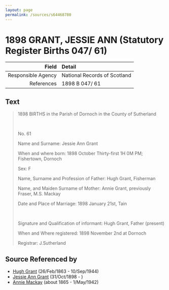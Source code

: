 ```yaml
---
layout: page
permalink: /sources/s64468780
---
```


# 1898 GRANT, JESSIE ANN (Statutory Register Births 047/ 61)

Field | Detail
---:|:---
Responsible Agency | National Records of Scotland
References | 1898 B 047/ 61

## Text

> 1898 BIRTHS in the Parish of Dornoch in the County of Sutherland
>
> <br/>
>
> No. 61
>
> Name and Surname: Jessie Ann Grant
>
> When and where born: 1898 October Thirty-first 1H 0M PM; Fishertown, Dornoch
>
> Sex: F
>
> Name, Surname and Profession of Father: Hugh Grant, Fisherman
>
> Name, and Maiden Surname of Mother: Annie Grant, previously Fraser, M.S. Mackay
>
> Date and Place of Marriage: 1898 January 21st, Tain
>
> <br/>
>
> Signature and Qualification of informant: Hugh Grant, Father (present)
>
> When and Where registered: 1898 November 2nd at Dornoch
>
> Registrar: J.Sutherland
>

## Source Referenced by

* [Hugh Grant](../people/@31066628@-hugh-grant-b1863-2-26-d1944-9-10.md) (26/Feb/1863 - 10/Sep/1944)
* [Jessie Ann Grant](../people/@15036054@-jessie-ann-grant-b1898-10-31-d.md) (31/Oct/1898 - )
* [Annie Mackay](../people/@503334@-annie-mackay-b1865-d1942-5-1.md) (about 1865 - 1/May/1942)
